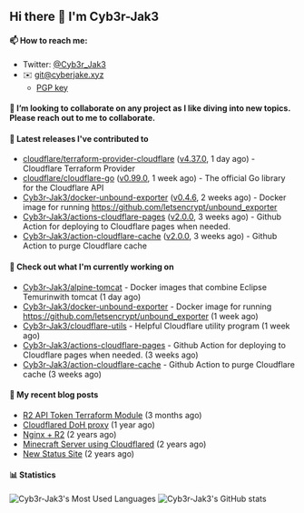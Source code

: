 ## Hi there 👋 I'm Cyb3r-Jak3

#### 📫 How to reach me:
  - Twitter: [@Cyb3r_Jak3](https://twitter.com/Cyb3r_Jak3)
  - ✉️ git@cyberjake.xyz
    - [PGP key](https://gist.githubusercontent.com/Cyb3r-Jak3/d1068b61b50239b171faf018a0269f67/raw/b876db002e6b0630795382c0b9134771ffa5fe3a/cyb3rjak3@pm.me.asc)


#### 👯 I’m looking to collaborate on any project as I like diving into new topics. Please reach out to me to collaborate.


#### 🔭 Latest releases I've contributed to

- [cloudflare/terraform-provider-cloudflare](https://github.com/cloudflare/terraform-provider-cloudflare) ([v4.37.0](https://github.com/cloudflare/terraform-provider-cloudflare/releases/tag/v4.37.0), 1 day ago) - Cloudflare Terraform Provider
- [cloudflare/cloudflare-go](https://github.com/cloudflare/cloudflare-go) ([v0.99.0](https://github.com/cloudflare/cloudflare-go/releases/tag/v0.99.0), 1 week ago) - The official Go library for the Cloudflare API
- [Cyb3r-Jak3/docker-unbound-exporter](https://github.com/Cyb3r-Jak3/docker-unbound-exporter) ([v0.4.6](https://github.com/Cyb3r-Jak3/docker-unbound-exporter/releases/tag/v0.4.6), 2 weeks ago) - Docker image for running https://github.com/letsencrypt/unbound_exporter
- [Cyb3r-Jak3/actions-cloudflare-pages](https://github.com/Cyb3r-Jak3/actions-cloudflare-pages) ([v2.0.0](https://github.com/Cyb3r-Jak3/actions-cloudflare-pages/releases/tag/v2.0.0), 3 weeks ago) - Github Action for deploying to Cloudflare pages when needed.
- [Cyb3r-Jak3/action-cloudflare-cache](https://github.com/Cyb3r-Jak3/action-cloudflare-cache) ([v2.0.0](https://github.com/Cyb3r-Jak3/action-cloudflare-cache/releases/tag/v2.0.0), 3 weeks ago) - Github Action to purge Cloudflare cache

#### 👷 Check out what I'm currently working on

- [Cyb3r-Jak3/alpine-tomcat](https://github.com/Cyb3r-Jak3/alpine-tomcat) - Docker images that combine Eclipse Temurinwith tomcat (1 day ago)
- [Cyb3r-Jak3/docker-unbound-exporter](https://github.com/Cyb3r-Jak3/docker-unbound-exporter) - Docker image for running https://github.com/letsencrypt/unbound_exporter (1 week ago)
- [Cyb3r-Jak3/cloudflare-utils](https://github.com/Cyb3r-Jak3/cloudflare-utils) - Helpful Cloudflare utility program  (1 week ago)
- [Cyb3r-Jak3/actions-cloudflare-pages](https://github.com/Cyb3r-Jak3/actions-cloudflare-pages) - Github Action for deploying to Cloudflare pages when needed. (3 weeks ago)
- [Cyb3r-Jak3/action-cloudflare-cache](https://github.com/Cyb3r-Jak3/action-cloudflare-cache) - Github Action to purge Cloudflare cache (3 weeks ago)

#### 📜 My recent blog posts

- [R2 API Token Terraform Module](https://blog.cyberjake.xyz/post/2024-03-19-cloudflare-r2-terraform/) (3 months ago)
- [Cloudflared DoH proxy](https://blog.cyberjake.xyz/post/2023-02-17-cloudflared-doh/) (1 year ago)
- [Nginx &#43; R2](https://blog.cyberjake.xyz/post/2022-10-01-nginx-proxy-r2/) (2 years ago)
- [Minecraft Server using Cloudflared](https://blog.cyberjake.xyz/post/2022-03-26-cloudflared-minecraft/) (2 years ago)
- [New Status Site](https://blog.cyberjake.xyz/post/2021-09-27-status-site/) (2 years ago)


#### 📊 Statistics
![Cyb3r-Jak3's Most Used Languages](https://github-readme-stats.vercel.app/api/top-langs/?username=Cyb3r-Jak3&theme=cobalt&hide=css,html,scss)
![Cyb3r-Jak3's GitHub stats](https://github-readme-stats.vercel.app/api?username=Cyb3r-Jak3&count_private=true&show_icons=true&theme=cobalt&line_height=40)
